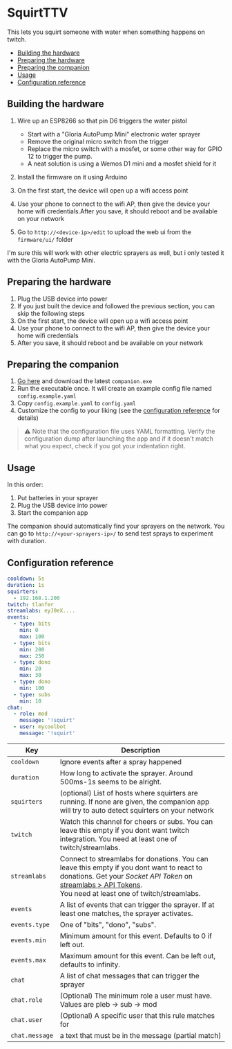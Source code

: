 # SquirtTTV

This lets you squirt someone with water when something happens on twitch.

* [Building the hardware](#building-the-hardware)
* [Preparing the hardware](#preparing-the-hardware)
* [Preparing the companion](#preparing-the-companion)
* [Usage](#usage)
* [Configuration reference](#configuration-reference)

## Building the hardware

1. Wire up an ESP8266 so that pin D6 triggers the water pistol

   * Start with a "Gloria AutoPump Mini" electronic water sprayer
   * Remove the original micro switch from the trigger
   * Replace the micro switch with a mosfet, or some other way for GPIO 12 to trigger the pump.
   * A neat solution is using a Wemos D1 mini and a mosfet shield for it

2. Install the firmware on it using Arduino
3. On the first start, the device will open up a wifi access point
4. Use your phone to connect to the wifi AP, then give the device your home wifi credentials.After you save, it should reboot and be available on your network
5. Go to `http://<device-ip>/edit` to upload the web ui from the `firmware/ui/` folder

I'm sure this will work with other electric sprayers as well, but i only tested it with the Gloria AutoPump Mini.

## Preparing the hardware

1. Plug the USB device into power
2. If you just built the device and followed the previous section, you can skip the following steps
3. On the first start, the device will open up a wifi access point
5. Use your phone to connect to the wifi AP, then give the device your home wifi credentials
6. After you save, it should reboot and be available on your network 

## Preparing the companion

1. [Go here](/releases/tag/latest) and download the latest `companion.exe`
2. Run the executable once. It will create an example config file named `config.example.yaml`
3. Copy `config.example.yaml` to `config.yaml`
4. Customize the config to your liking (see the [configuration reference](#configuration-reference) for details)

> ⚠ Note that the configuration file uses YAML formatting.
>   Verify the configuration dump after launching the app and if it doesn't match what you expect, check if you 
>   got your indentation right.

## Usage

In this order:
1. Put batteries in your sprayer
2. Plug the USB device into power
3. Start the companion app

The companion should automatically find your sprayers on the network.
You can go to `http://<your-sprayers-ip>/` to send test sprays to experiment with duration.

## Configuration reference

```yaml
cooldown: 5s
duration: 1s
squirters:
  - 192.168.1.200
twitch: tlanfer
streamlabs: eyJ0eX....
events:
  - type: bits
    min: 0
    max: 100
  - type: bits
    min: 200
    max: 250
  - type: dono
    min: 20
    max: 30
  - type: dono
    min: 100
  - type: subs
    min: 10
chat:
  - role: mod
    message: '!squirt'
  - user: mycoolbot
    message: '!squirt'
```

| Key            | Description                                                                                                                                                                                                                                                                |
|----------------|----------------------------------------------------------------------------------------------------------------------------------------------------------------------------------------------------------------------------------------------------------------------------|
| `cooldown`     | Ignore events after a spray happened                                                                                                                                                                                                                                       |
| `duration`     | How long to activate the sprayer. Around 500ms-1s seems to be alright.                                                                                                                                                                                                     |
| `squirters`    | (optional) List of hosts where squirters are running. If none are given, the companion app will try to auto detect squirters on your network                                                                                                                               | 
| `twitch`       | Watch this channel for cheers or subs. You can leave this empty if you dont want twitch integration. You need at least one of twitch/streamlabs.                                                                                                                           |
| `streamlabs`   | Connect to streamlabs for donations. You can leave this empty if you dont want to react to donations. Get your *Socket API Token* on [streamlabs > API Tokens](https://streamlabs.com/dashboard#/settings/api-settings). <br/> You need at least one of twitch/streamlabs. |
| `events`       | A list of events that can trigger the sprayer. If at least one matches, the sprayer activates.                                                                                                                                                                             |
| `events.type`  | One of "bits", "dono", "subs".                                                                                                                                                                                                                                             |
| `events.min`   | Minimum amount for this event. Defaults to 0 if left out.                                                                                                                                                                                                                  |
| `events.max`   | Maximum amount for this event. Can be left out, defaults to infinity.                                                                                                                                                                                                      |
| `chat`         | A list of chat messages that can trigger the sprayer                                                                                                                                                                                                                       |
| `chat.role`    | (Optional) The minimum role a user must have. Values are pleb -> sub -> mod                                                                                                                                                                                                |
| `chat.user`    | (Optional) A specific user that this rule matches for                                                                                                                                                                                                                      |
| `chat.message` | a text that must be in the message (partial match)                                                                                                                                                                                                                         |

